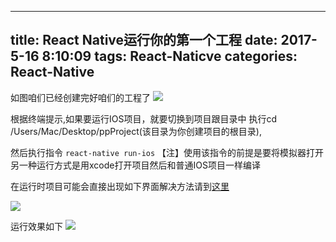 
---
title: React Native运行你的第一个工程
date: 2017-5-16 8:10:09
tags: React-Naticve
categories: React-Native 
---
如图咱们已经创建完好咱们的工程了
![](http://img.blog.csdn.net/20160915133012751?watermark/2/text/aHR0cDovL2Jsb2cuY3Nkbi5uZXQv/font/5a6L5L2T/fontsize/400/fill/I0JBQkFCMA==/dissolve/70/gravity/Center)

根据终端提示,如果要运行IOS项目，就要切换到项目跟目录中 执行cd  /Users/Mac/Desktop/ppProject(该目录为你创建项目的根目录),

然后执行指令
`react-native run-ios`
【注】使用该指令的前提是要将模拟器打开
另一种运行方式是用xcode打开项目然后和普通IOS项目一样编译

在运行时项目可能会直接出现如下界面解决方法请到[这里](http://blog.csdn.net/u012505605/article/details/52564914)

![](http://img.blog.csdn.net/20160918162320846?watermark/2/text/aHR0cDovL2Jsb2cuY3Nkbi5uZXQv/font/5a6L5L2T/fontsize/400/fill/I0JBQkFCMA==/dissolve/70/gravity/Center)

运行效果如下
![](http://img.blog.csdn.net/20160918162320846?watermark/2/text/aHR0cDovL2Jsb2cuY3Nkbi5uZXQv/font/5a6L5L2T/fontsize/400/fill/I0JBQkFCMA==/dissolve/70/gravity/Center)





